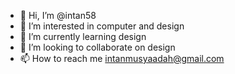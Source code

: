 - 👋 Hi, I’m @intan58
- 👀 I’m interested in computer and design
- 🌱 I’m currently learning design
- 💞️ I’m looking to collaborate on design
- 📫 How to reach me intanmusyaadah@gmail.com

<!---
intan58/intan58 is a ✨ special ✨ repository because its `README.md` (this file) appears on your GitHub profile.
You can click the Preview link to take a look at your changes.
--->
